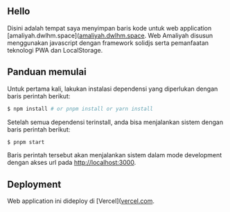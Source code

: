 ## Hello

Disini adalah tempat saya menyimpan baris kode untuk web application [amaliyah.dwlhm.space]([amaliyah.dwlhm.space](https://amaliyah.dwlhm.space/).
Web Amaliyah disusun menggunakan javascript dengan framework solidjs serta pemanfaatan teknologi PWA dan LocalStorage.

## Panduan memulai

Untuk pertama kali, lakukan instalasi dependensi yang diperlukan dengan baris perintah berikut:

```bash
$ npm install # or pnpm install or yarn install
```

Setelah semua dependensi terinstall, anda bisa menjalankan sistem dengan baris perintah berikut:
```bash
$ pnpm start
```

Baris perintah tersebut akan menjalankan sistem dalam mode development dengan akses url pada [http://localhost:3000](http://localhost:3000).

## Deployment

Web application ini dideploy di [Vercel]([vercel.com](https://vercel.com).
